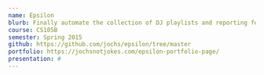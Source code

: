 ```yaml
---
name: Epsilon
blurb: Finally automate the collection of DJ playlists and reporting for campus radio stations
course: CS105B
semester: Spring 2015
github: https://github.com/jochs/epsilon/tree/master
portfolio: https://jochsnotjokes.com/epsilon-portfolio-page/
presentation: #
---
```

